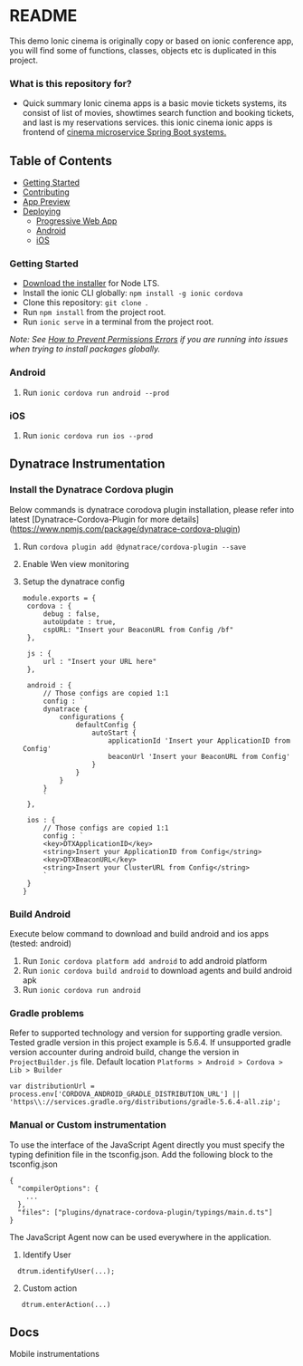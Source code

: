 # README #

This demo Ionic cinema is originally copy or based on ionic conference app, you will find some of functions, classes, objects etc is duplicated in this project.

### What is this repository for? ###

* Quick summary
Ionic cinema apps is a basic movie tickets systems, its consist of list of movies, showtimes search function and booking tickets, and last is my reservations services. this ionic cinema ionic apps is frontend of [cinema microservice Spring Boot systems.](https://github.com/domuharahap/cinema-springboot)

## Table of Contents
- [Getting Started](#getting-started)
- [Contributing](#contributing)
- [App Preview](#app-preview)
- [Deploying](#deploying)
  - [Progressive Web App](#progressive-web-app)
  - [Android](#android)
  - [iOS](#ios)


### Getting Started

* [Download the installer](https://nodejs.org/) for Node LTS.
* Install the ionic CLI globally: `npm install -g ionic cordova`
* Clone this repository: `git clone `.
* Run `npm install` from the project root.
* Run `ionic serve` in a terminal from the project root.

_Note: See [How to Prevent Permissions Errors](https://docs.npmjs.com/getting-started/fixing-npm-permissions) if you are running into issues when trying to install packages globally._

### Android

1. Run `ionic cordova run android --prod`

### iOS

1. Run ```ionic cordova run ios --prod```

## Dynatrace Instrumentation

### Install the Dynatrace Cordova plugin

Below commands is dynatrace corodova plugin installation, please refer into latest [Dynatrace-Cordova-Plugin for more details] (https://www.npmjs.com/package/dynatrace-cordova-plugin)

1. Run `cordova plugin add @dynatrace/cordova-plugin --save`
2. Enable Wen view monitoring
3. Setup the dynatrace config

   ```
   module.exports = {
    cordova : {
        debug : false,
        autoUpdate : true,
        cspURL: "Insert your BeaconURL from Config /bf"
    },

    js : {
        url : "Insert your URL here"
    },

    android : {
        // Those configs are copied 1:1
        config : `
        dynatrace {
            configurations {
                defaultConfig {
                    autoStart {
                        applicationId 'Insert your ApplicationID from Config'
                        beaconUrl 'Insert your BeaconURL from Config'
                    }
                }
            }
        }
        `
    },

    ios : {
        // Those configs are copied 1:1
        config : `
        <key>DTXApplicationID</key>
        <string>Insert your ApplicationID from Config</string>
        <key>DTXBeaconURL</key>
        <string>Insert your ClusterURL from Config</string>
        `
    }  
   }

### Build Android

Execute below command to download and build android and ios apps (tested: android)
1. Run `Ionic cordova platform add android` to add android platform
2. Run `ionic cordova build android` to download agents and build android apk
3. Run `ionic cordova run android`

### Gradle problems

Refer to supported technology and version for supporting gradle version. Tested gradle version in this project example is 5.6.4. If unsupported gradle version accounter during android build, change the version in `ProjectBuilder.js` file. Default location `Platforms > Android > Cordova > Lib > Builder` 

```var distributionUrl = process.env['CORDOVA_ANDROID_GRADLE_DISTRIBUTION_URL'] || 'https\\://services.gradle.org/distributions/gradle-5.6.4-all.zip';```

### Manual or Custom instrumentation

To use the interface of the JavaScript Agent directly you must specify the typing definition file in the tsconfig.json. Add the following block to the tsconfig.json
```
{
  "compilerOptions": {
    ...
  },
  "files": ["plugins/dynatrace-cordova-plugin/typings/main.d.ts"]
}
```

The JavaScript Agent now can be used everywhere in the application.

1. Identify User
```
  dtrum.identifyUser(...);
 ``` 
 2. Custom action
 ```
    dtrum.enterAction(...)
 ```
 
## Docs
Mobile instrumentations
[](https://github.com/domuharahap/cinema-ionic-app/blob/master/docs/ionic-cinema-mobiles.jpg)
[](https://github.com/domuharahap/cinema-ionic-app/blob/master/docs/ionic-cinema-users.JPG)
[](https://github.com/domuharahap/cinema-ionic-app/blob/master/docs/ionic-cinema-custom-actions.jpg)
